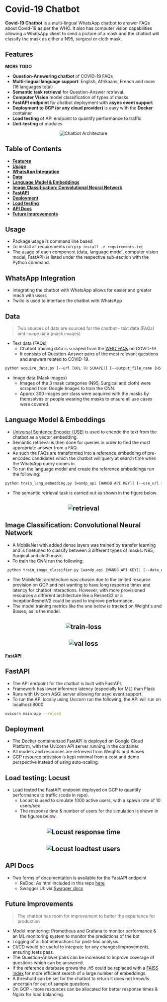 # Covid-19 Chatbot

**Covid-19 Chatbot** is a multi-lingual WhatsApp chatbot to answer FAQs about Covid-19 as per the WHO. It also has computer vision capabilities allowing a WhatsApp client to send a picture of a mask and the chatbot will classify the mask as either a N95, surgical or cloth mask.

## Features
**MORE TODO**
* **Question-Answering chatbot** of COVID-19 FAQs
* **Multi-lingual language support**: English, Afrikaans, French and more (16 languages total)
* **Semantic task retrieval** for Question-Answer retrieval.
* **Computer Vision** model classification of types of masks
* **FastAPI endpoint** for chatbot deployment with **async event support**
* **Deployment to GCP (or any cloud provider)** is easy with the **Docker** container
* **Load testing** of API endpoint to quantify performance to traffic
* **Unit-testing** of modules


<p align="center">
  <img src="images/chatbot.jpg" alt="Chatbot Architecture" />
</p>


## Table of Contents
  * [**Features**](#features)
  * [**Usage**](#usage)
  * [**WhatsApp Integration**](#whatsapp-integration)
  * [**Data**](#data)
  * [**Language Model & Embeddings**](#language-model--embeddings)
  * [**Image Classification: Convolutional Neural Network**](#image-classification-convolutional-neural-network)
  * [**FastAPI**](#fastapi)
  * [**Deployment**](#deployment)
  * [**Load testing**](#load-testing)
  * [**API Docs**](#api-docs)
  * [**Future Improvements**](#future-improvements)


## Usage
  * Package usage is command line based
  * To install all requirements run `pip install -r requirements.txt`
  * The usage of each component (data, language model, computer vision model, FastAPI) is listed under the respective sub-section with the Python command.


## WhatsApp Integration
* Integrating the chatbot with WhatsApp allows for easier and greater reach with users
* Twilio is used to interface the chatbot with WhatsApp


## Data
> Two sources of data are sourced for the chatbot - text data (FAQs) and image data (mask images)

* Text data (FAQs)
  * Chatbot training data is scraped from the [WHO FAQs](https://www.who.int/emergencies/diseases/novel-coronavirus-2019/question-and-answers-hub/q-a-detail/q-a-coronaviruses) on COVID-19
  * It consists of Question-Answer pairs of the most relevant questions and answers related to COVID-19.

```bash
python acquire_data.py [--url [URL TO SCRAPE]] [--output_file_name [H5 FILENAME]]
```

* Image data (Mask images)
    * Images of the 3 mask categories (N95, Surgical and cloth) were scraped from Google Images to train the CNN.
    * Approx 300 images per class were acquired with the masks by themselves or people wearing the masks to ensure all use cases were covered.


## Language Model & Embeddings
* [Universal Sentence Encoder (USE)](https://tfhub.dev/google/universal-sentence-encoder-multilingual-qa/3) is used to encode the text from the chatbot as a vector embedding.
* Semantic retrieval is then done for queries in order to find the most appropriate answer from a FAQ.
* As such the FAQs are transformed into a reference embedding of pre-encoded candidates which the chatbot will query at search time when the WhatsApp query comes in.
* To run the language model and create the reference embeddings run the following:
```bash
python train_lang_embedding.py [wandp_api [WANDB API KEY]] [--use_url [TF-HUB USE URL]] [--ref_filepath [H5 REF FAQ EMBEDDING FILEPATH]]
```

* The semantic retrieval task is carried out as shown in the figure below.
<h2 align="center" id="retrieval">
	<img src="images/retrieval.png" alt="retrieval">
</h2>

## Image Classification: Convolutional Neural Network
* A MobileNet with added dense layers was trained by transfer learning and is finetuned to classify between 3 different types of masks: N95, Surgical and cloth mask.
* To train the CNN run the following:
```bash
 python train_image_classifier.py [wandp_api [WANDB API KEY]] [--data_dir [DIR OF THE MASK IMAGES]] [--hyperparams_path [PATH TO THE HYPERPARAMS JSON FILE]]
 ```
* The MobileNet architecture was chosen due to the limited resource provision on GCP and not wanting to have long response times and latency for chatbot interactions. However, with more provisioned resources a different architecture like a Resnet32 or a InceptionResnetV2 could be used to improve performance.
* The model training metrics like the one below is tracked on Weight's and Biases, as is the model.

<h2 align="center" id="train-loss">
	<img src="images/loss.png" alt="train-loss">
</h2>

<h2 align="center" id="val-loss">
	<img src="images/val_loss.png" alt="val loss">
</h2>


[**FastAPI**](#fastapi)

## FastAPI
* The API endpoint for the chatbot is built with FastAPI.
* Framework has lower inference latency (especially for ML) than Flask
* Runs with Uvicorn ASGI server allowing for asyc event support.
* To run the API locally using Uvicorn run the following, the API will run on localhost:8000
```bash
uvicorn main:app --reload
```


## Deployment
* The Docker containerized FastAPI is deployed on Google Cloud Platform, with the Uvicorn API server running in the container.
* All models and resources are retrieved from Weights and Biases
* GCP resource provision is kept minimal from a cost and demo perspective instead of using auto-scaling.


## Load testing: Locust
* Load tested the FastAPI endpoint deployed on GCP to quantify performance to traffic (code in repo).
  * Locust is used to simulate 1000 active users, with a spawn rate of 10 users/sec
  * The response time & number of users for the simulation is shown in the figures below.

<h2 align="center" id="response-time">
	<img src="images/response_time.png" alt="Locust response time">
</h2>

<h2 align="center" id="rlocust-users">
	<img src="images/users.png" alt="Locust loadtest users">
</h2>



## API Docs
* Two forms of documentation is available for the FastAPI endpoint
  * ReDoc: As html included in this repo [here](https://github.com/seedatnabeel/covid_19_chatbot/tree/master/api-docs)
  * Swagger UI: via [Swagger docs](http://35.231.25.36/docs)


## Future Improvements
  > The chatbot has room for improvement to better the experience for production

  * Model monitoring: Prometheus and Grafana to monitor performance & an ML monitoring system to monitor the predictions of the bot
  * Logging of all bot interactions for post-hoc analysis.
  * CI/CD would be useful to integrate for any changes/improvements, ensuring tests pass.
  * The Question-Answer pairs can be increased to improve coverage of questions which can be answered.
  * If the reference database grows the .h5 could be replaced with a [FAISS index](https://github.com/facebookresearch/faiss) for more efficient search of a large number of embeddings.
  * A threshold can be set for the chatbot to return it does not know/is uncertain for out of sample questions
  * On GCP - more resources can be allocated for better response times & Nginx for load balancing.
